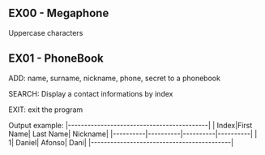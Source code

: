 ## EX00 - Megaphone

Uppercase characters

## EX01 - PhoneBook

ADD: name, surname, nickname, phone, secret to a phonebook

SEARCH: Display a contact informations by index

EXIT: exit the program

Output example:
|-------------------------------------------|
|     Index|First Name| Last Name|  Nickname|
|----------|----------|----------|----------|
|         1|    Daniel|    Afonso|      Dani|
|-------------------------------------------|
